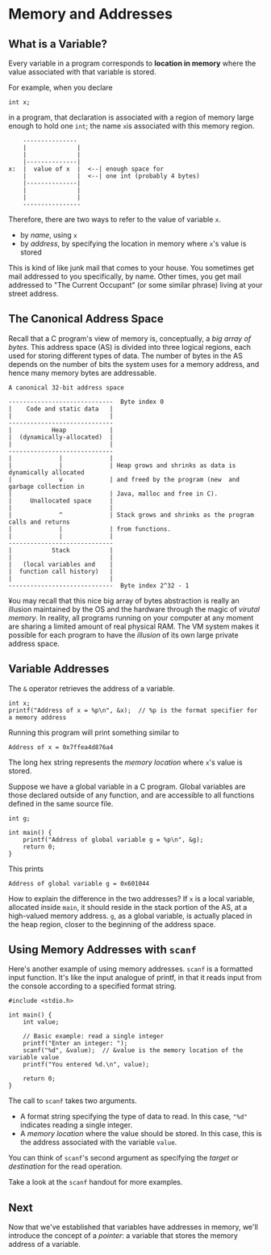 # Memory and Addresses

## What is a Variable?

Every variable in a program corresponds to **location in memory** where the value associated with that variable is stored.

For example, when you declare

```
int x;
```

in a program, that declaration is associated with a region of memory large enough to hold one `int`; the name `x`is associated with this memory region.

```
    ---------------
    |              |
    |              |
    |--------------|  
x:  |  value of x  |  <--| enough space for
    |              |  <--| one int (probably 4 bytes)
    |--------------|  
    |              |
    |              |
    ----------------
```

Therefore, there are two ways to refer to the value of variable `x`.

  - by *name*, using `x`
  - by *address*, by specifying the location in memory where `x`'s value is stored
  
This is kind of like junk mail that comes to your house. You sometimes get mail addressed to you specifically, by name. Other times, you get mail addressed to "The Current Occupant" (or some similar phrase) living at your street address.

## The Canonical Address Space

Recall that a C program's view of memory is, conceptually, a *big array of bytes*. This address space (AS) is divided into three logical regions, each used for storing different types of data. The number of bytes in the AS depends on the number of bits the system uses for a memory address, and hence many memory bytes are addressable.

```
A canonical 32-bit address space

-----------------------------  Byte index 0
|    Code and static data   |
|                           |
----------------------------- 
|           Heap            |
|  (dynamically-allocated)  |
|                           |
-----------------------------
|             |             |
|             |             | Heap grows and shrinks as data is dynamically allocated
|             v             | and freed by the program (new  and garbage collection in
|                           | Java, malloc and free in C).
|     Unallocated space     |         
|                           |
|             ^             | Stack grows and shrinks as the program calls and returns
|             |             | from functions.
|             |             |
-----------------------------
|           Stack           |
|                           |
|   (local variables and    |
|  function call history)   |
|                           |
-----------------------------  Byte index 2^32 - 1
```

¥ou may recall that this nice big array of bytes abstraction is really an illusion maintained by the OS and the hardware through the magic of *virutal memory*. In reality, all programs running on your computer at any moment are sharing a limited amount of real physical RAM. The VM system makes it possible for each program to have the *illusion* of its own large private address space.

## Variable Addresses

The `&` operator retrieves the address of a variable.

```
int x;
printf("Address of x = %p\n", &x);  // %p is the format specifier for a memory address
```

Running this program will print something similar to

```
Address of x = 0x7ffea4d876a4
```

The long hex string represents the *memory location* where `x`'s value is stored.

Suppose we have a global variable in a C program. Global variables are those declared outside of any function, and are accessible to all functions defined in the same source file.

```
int g;

int main() {
    printf("Address of global variable g = %p\n", &g);
    return 0;
}
```

This prints

```
Address of global variable g = 0x601044
```

How to explain the difference in the two addresses? If `x` is a local variable, allocated inside `main`, it should reside in the stack portion of the AS, at a high-valued memory address. `g`, as a global variable, is actually placed in the heap region, closer to the beginning of the address space.

## Using Memory Addresses with `scanf`

Here's another example of using memory addresses. `scanf` is a formatted input function. It's like the input analogue of printf, in that it reads input from the console according to a specified format string.

```
#include <stdio.h>

int main() {
    int value;

    // Basic example: read a single integer
    printf("Enter an integer: ");
    scanf("%d", &value);  // &value is the memory location of the variable value
    printf("You entered %d.\n", value);
    
    return 0;
}
```

The call to `scanf` takes two arguments.
  
  - A format string specifying the type of data to read. In this case, `"%d"` indicates reading a single integer.
  - A *memory location* where the value should be stored. In this case, this is the address associated with the variable `value`.
  
You can think of `scanf`'s second argument as specifying the *target or destination* for the read operation.

Take a look at the `scanf` handout for more examples.

## Next

Now that we've established that variables have addresses in memory, we'll introduce the concept of a *pointer*: a variable that stores the memory address of a variable.
 
